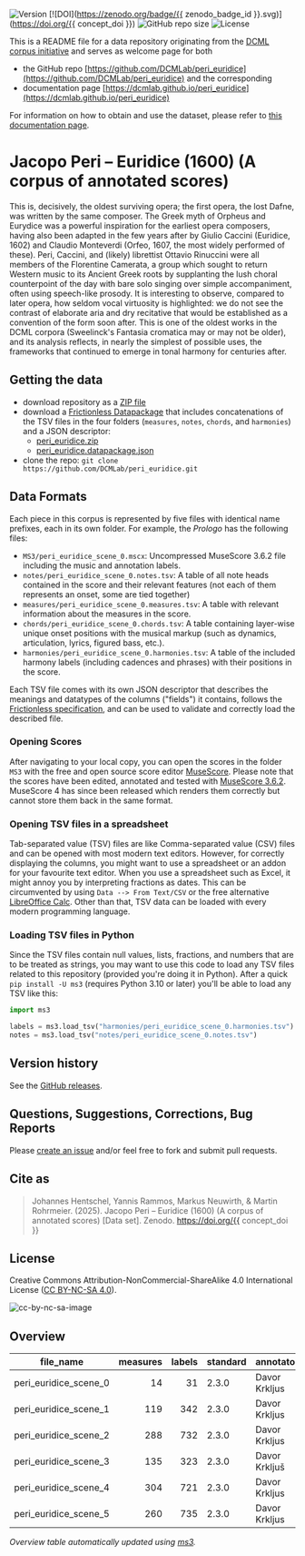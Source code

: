 ![Version](https://img.shields.io/github/v/release/DCMLab/peri_euridice?display_name=tag)
[![DOI](https://zenodo.org/badge/{{ zenodo_badge_id }}.svg)](https://doi.org/{{ concept_doi }})
![GitHub repo size](https://img.shields.io/github/repo-size/DCMLab/peri_euridice)
![License](https://img.shields.io/badge/license-CC%20BY--NC--SA%204.0-9cf)


This is a README file for a data repository originating from the [DCML corpus initiative](https://github.com/DCMLab/dcml_corpora)
and serves as welcome page for both 

* the GitHub repo [https://github.com/DCMLab/peri_euridice](https://github.com/DCMLab/peri_euridice) and the corresponding
* documentation page [https://dcmlab.github.io/peri_euridice](https://dcmlab.github.io/peri_euridice)

For information on how to obtain and use the dataset, please refer to [this documentation page](https://dcmlab.github.io/peri_euridice/introduction).

# Jacopo Peri – Euridice (1600) (A corpus of annotated scores)

This is, decisively, the oldest surviving opera; the first opera, the lost Dafne, was written by the same composer. The
Greek myth of Orpheus and Eurydice was a powerful inspiration for the earliest opera composers, having also been adapted
in the few years after by Giulio Caccini (Euridice, 1602) and Claudio Monteverdi (Orfeo, 1607, the most widely performed
of these). Peri, Caccini, and (likely) librettist Ottavio Rinuccini were all members of the Florentine Camerata, a group
which sought to return Western music to its Ancient Greek roots by supplanting the lush choral counterpoint of the day
with bare solo singing over simple accompaniment, often using speech-like prosody. It is interesting to observe,
compared to later opera, how seldom vocal virtuosity is highlighted: we do not see the contrast of elaborate aria and
dry recitative that would be established as a convention of the form soon after. This is one of the oldest works in the
DCML corpora (Sweelinck's Fantasia cromatica may or may not be older), and its analysis reflects, in nearly the simplest
of possible uses, the frameworks that continued to emerge in tonal harmony for centuries after.

## Getting the data

* download repository as a [ZIP file](https://github.com/DCMLab/peri_euridice/archive/main.zip)
* download a [Frictionless Datapackage](https://specs.frictionlessdata.io/data-package/) that includes concatenations
  of the TSV files in the four folders (`measures`, `notes`, `chords`, and `harmonies`) and a JSON descriptor:
  * [peri_euridice.zip](https://github.com/DCMLab/peri_euridice/releases/latest/download/peri_euridice.zip)
  * [peri_euridice.datapackage.json](https://github.com/DCMLab/peri_euridice/releases/latest/download/peri_euridice.datapackage.json)
* clone the repo: `git clone https://github.com/DCMLab/peri_euridice.git` 


## Data Formats

Each piece in this corpus is represented by five files with identical name prefixes, each in its own folder. 
For example, the *Prologo* has the following files:

* `MS3/peri_euridice_scene_0.mscx`: Uncompressed MuseScore 3.6.2 file including the music and annotation labels.
* `notes/peri_euridice_scene_0.notes.tsv`: A table of all note heads contained in the score and their relevant features (not each of them represents an onset, some are tied together)
* `measures/peri_euridice_scene_0.measures.tsv`: A table with relevant information about the measures in the score.
* `chords/peri_euridice_scene_0.chords.tsv`: A table containing layer-wise unique onset positions with the musical markup (such as dynamics, articulation, lyrics, figured bass, etc.).
* `harmonies/peri_euridice_scene_0.harmonies.tsv`: A table of the included harmony labels (including cadences and phrases) with their positions in the score.

Each TSV file comes with its own JSON descriptor that describes the meanings and datatypes of the columns ("fields") it contains,
follows the [Frictionless specification](https://specs.frictionlessdata.io/tabular-data-resource/),
and can be used to validate and correctly load the described file. 

### Opening Scores

After navigating to your local copy, you can open the scores in the folder `MS3` with the free and open source score
editor [MuseScore](https://musescore.org). Please note that the scores have been edited, annotated and tested with
[MuseScore 3.6.2](https://github.com/musescore/MuseScore/releases/tag/v3.6.2). 
MuseScore 4 has since been released which renders them correctly but cannot store them back in the same format.

### Opening TSV files in a spreadsheet

Tab-separated value (TSV) files are like Comma-separated value (CSV) files and can be opened with most modern text
editors. However, for correctly displaying the columns, you might want to use a spreadsheet or an addon for your
favourite text editor. When you use a spreadsheet such as Excel, it might annoy you by interpreting fractions as
dates. This can be circumvented by using `Data --> From Text/CSV` or the free alternative
[LibreOffice Calc](https://www.libreoffice.org/download/download/). Other than that, TSV data can be loaded with
every modern programming language.

### Loading TSV files in Python

Since the TSV files contain null values, lists, fractions, and numbers that are to be treated as strings, you may want
to use this code to load any TSV files related to this repository (provided you're doing it in Python). After a quick
`pip install -U ms3` (requires Python 3.10 or later) you'll be able to load any TSV like this:

```python
import ms3

labels = ms3.load_tsv("harmonies/peri_euridice_scene_0.harmonies.tsv")
notes = ms3.load_tsv("notes/peri_euridice_scene_0.notes.tsv")
```


## Version history

See the [GitHub releases](https://github.com/DCMLab/peri_euridice/releases).

## Questions, Suggestions, Corrections, Bug Reports

Please [create an issue](https://github.com/DCMLab/peri_euridice/issues) and/or feel free to fork and submit pull requests.

## Cite as

> Johannes Hentschel, Yannis Rammos, Markus Neuwirth, & Martin Rohrmeier. (2025). Jacopo Peri – Euridice (1600) (A corpus of annotated scores) [Data set]. Zenodo. https://doi.org/{{ concept_doi }}

## License

Creative Commons Attribution-NonCommercial-ShareAlike 4.0 International License ([CC BY-NC-SA 4.0](https://creativecommons.org/licenses/by-nc-sa/4.0/)).

![cc-by-nc-sa-image](https://licensebuttons.net/l/by-nc-sa/4.0/88x31.png)

## Overview
|      file_name      |measures|labels|standard| annotators  |reviewers|
|---------------------|-------:|-----:|--------|-------------|---------|
|peri_euridice_scene_0|      14|    31|2.3.0   |Davor Krkljus|ST       |
|peri_euridice_scene_1|     119|   342|2.3.0   |Davor Krkljus|ST       |
|peri_euridice_scene_2|     288|   732|2.3.0   |Davor Krkljus|ST       |
|peri_euridice_scene_3|     135|   323|2.3.0   |Davor Krkljuš|ST       |
|peri_euridice_scene_4|     304|   721|2.3.0   |Davor Krkljus|ST       |
|peri_euridice_scene_5|     260|   735|2.3.0   |Davor Krkljus|ST       |


*Overview table automatically updated using [ms3](https://ms3.readthedocs.io/).*
